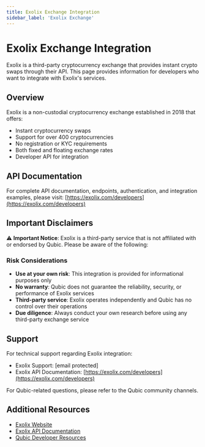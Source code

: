 ```yaml
---
title: Exolix Exchange Integration
sidebar_label: 'Exolix Exchange'
---
```


# Exolix Exchange Integration

Exolix is a third-party cryptocurrency exchange that provides instant crypto swaps through their API. This page provides information for developers who want to integrate with Exolix's services.

## Overview

Exolix is a non-custodial cryptocurrency exchange established in 2018 that offers:
- Instant cryptocurrency swaps
- Support for over 400 cryptocurrencies
- No registration or KYC requirements
- Both fixed and floating exchange rates
- Developer API for integration

## API Documentation

For complete API documentation, endpoints, authentication, and integration examples, please visit: [https://exolix.com/developers](https://exolix.com/developers)

## Important Disclaimers

⚠️ **Important Notice**: Exolix is a third-party service that is not affiliated with or endorsed by Qubic. Please be aware of the following:

### Risk Considerations
- **Use at your own risk**: This integration is provided for informational purposes only
- **No warranty**: Qubic does not guarantee the reliability, security, or performance of Exolix services
- **Third-party service**: Exolix operates independently and Qubic has no control over their operations
- **Due diligence**: Always conduct your own research before using any third-party exchange service


## Support

For technical support regarding Exolix integration:
- Exolix Support: [email protected]
- Exolix API Documentation: [https://exolix.com/developers](https://exolix.com/developers)

For Qubic-related questions, please refer to the Qubic community channels.

## Additional Resources

- [Exolix Website](https://exolix.com)
- [Exolix API Documentation](https://exolix.com/developers)
- [Qubic Developer Resources](./intro.md)

